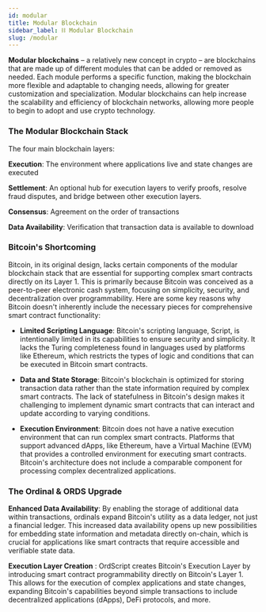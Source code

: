 ```yaml
---
id: modular 
title: Modular Blockchain
sidebar_label: ⛓️ Modular Blockchain
slug: /modular	 
---
```


**Modular blockchains** – a relatively new concept in crypto – are blockchains that are made up of different modules that can be added or removed as needed. Each module performs a specific function, making the blockchain more flexible and adaptable to changing needs, allowing for greater customization and specialization. Modular blockchains can help increase the scalability and efficiency of blockchain networks, allowing more people to begin to adopt and use crypto technology.


### The Modular Blockchain Stack
The four main blockchain layers: 

**Execution**: The environment where applications live and state changes are executed 

**Settlement**: An optional hub for execution layers to verify proofs, resolve fraud disputes, and bridge between other execution layers.

**Consensus**: Agreement on the order of transactions

**Data Availability**: Verification that transaction data is available to download



### Bitcoin's Shortcoming

Bitcoin, in its original design, lacks certain components of the modular blockchain stack that are essential for supporting complex smart contracts directly on its Layer 1. This is primarily because Bitcoin was conceived as a peer-to-peer electronic cash system, focusing on simplicity, security, and decentralization over programmability. Here are some key reasons why Bitcoin doesn't inherently include the necessary pieces for comprehensive smart contract functionality:

- **Limited Scripting Language**: Bitcoin's scripting language, Script, is intentionally limited in its capabilities to ensure security and simplicity. It lacks the Turing completeness found in languages used by platforms like Ethereum, which restricts the types of logic and conditions that can be executed in Bitcoin smart contracts.

- **Data and State Storage**: Bitcoin's blockchain is optimized for storing transaction data rather than the state information required by complex smart contracts. The lack of statefulness in Bitcoin's design makes it challenging to implement dynamic smart contracts that can interact and update according to varying conditions.

- **Execution Environment**: Bitcoin does not have a native execution environment that can run complex smart contracts. Platforms that support advanced dApps, like Ethereum, have a Virtual Machine (EVM) that provides a controlled environment for executing smart contracts. Bitcoin's architecture does not include a comparable component for processing complex decentralized applications.


### The Ordinal & ORDS Upgrade

**Enhanced Data Availability**: By enabling the storage of additional data within transactions, ordinals expand Bitcoin's utility as a data ledger, not just a financial ledger. This increased data availability opens up new possibilities for embedding state information and metadata directly on-chain, which is crucial for applications like smart contracts that require accessible and verifiable state data.

**Execution Layer Creation** : OrdScript creates Bitcoin's Execution Layer by introducing smart contract programmability directly on Bitcoin's Layer 1. This allows for the execution of complex applications and state changes, expanding Bitcoin's capabilities beyond simple transactions to include decentralized applications (dApps), DeFi protocols, and more.